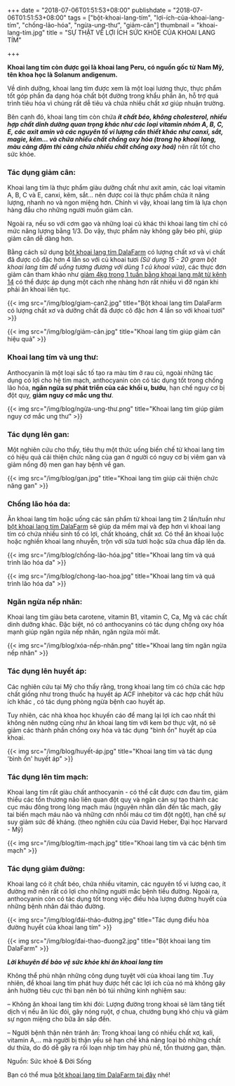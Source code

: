 +++
date = "2018-07-06T01:51:53+08:00"
publishdate = "2018-07-06T01:51:53+08:00"
tags = ["bột-khoai-lang-tím", "lợi-ích-của-khoai-lang-tím", "chống-lão-hóa", "ngừa-ung-thư", "giảm-cân"]
thumbnail = "khoai-lang-tím.jpg"
title = "SỰ THẬT VỀ LỢI ÍCH SỨC KHỎE CỦA KHOAI LANG TÍM"

+++

**Khoai lang tím còn được gọi là khoai lang Peru, có nguồn gốc từ Nam Mỹ, tên khoa học là Solanum andigenum.**

Về dinh dưỡng, khoai lang tím được xem là một loại lương thực, thực phẩm tốt góp phần đa dạng hóa chất bột đường trong khẩu phần ăn, hỗ trợ quá trình tiêu hóa vì chúng rất dễ tiêu và chứa nhiều chất xơ giúp nhuận trường. 

Bên cạnh đó, khoai lang tím còn chứa _**ít chất béo, không cholesterol, nhiều hợp chất dinh dưỡng quan trọng khác như các loại vitamin nhóm A, B, C, E, các axit amin và các nguyên tố vi lượng cần thiết khác như canxi, sắt, magie, kẽm… và chứa nhiều chất chống oxy hóa (trong họ khoai lang, màu càng đậm thì càng chứa nhiều chất chống oxy hoá)**_ nên rất tốt cho sức khỏe.

### Tác dụng giảm cân:

Khoai lang tím là thực phẩm giàu dưỡng chất như axit amin, các loại vitamin A, B, C và E, canxi, kẽm, sắt… nên được coi là thực phẩm chứa ít năng lượng, nhanh no và ngon miệng hơn. Chính vì vậy, khoai lang tím là lựa chọn hàng đầu cho những người muốn giảm cân.

Ngoài ra, nếu so với cơm gạo và những loại củ khác thì khoai lang tím chỉ có mức năng lượng bằng 1/3. Do vậy, thực phẩm này không gây béo phì, giúp giảm cân dễ dàng hơn.

Bằng cách sử dụng [bột khoai lang tím DalaFarm](/san-pham/bột-khoai-lang-tím-50g/) có lượng chất xơ và vi chất đã được cô đặc hơn 4 lần so với củ khoai tươi _(Sử dụng 15 - 20 gram bột khoai lang tím để uống tương đương với dùng 1 củ khoai vừa)_, các thực đơn giảm cân tham khảo như [giảm 4kg trong 1 tuần bằng khoai lang mật từ kênh 14](http://kenh14.vn/thu-ngay-khoai-lang-de-giam-4-kg-trong-1-tuan-20170109042108023.chn) có thể được áp dụng một cách nhẹ nhàng hơn rất nhiều vì đỡ ngán khi phải ăn khoai liên tục.

{{< img src="/img/blog/giam-can2.jpg" title="Bột khoai lang tím DalaFarm có lượng chất xơ và dưỡng chất đã được cô đặc hơn 4 lần so với khoai tươi" >}}

{{< img src="/img/blog/giảm-cân.jpg" title="Khoai lang tím giúp giảm cân hiệu quả" >}}

### Khoai lang tím và ung thư:

Anthocyanin là một loại sắc tố tạo ra màu tím ở rau củ, ngoài những tác dụng có lợi cho hệ tim mạch, anthocyanin còn có tác dụng tốt trong chống lão hóa, **ngăn ngừa sự phát triển của các khối u, bướu**, hạn chế nguy cơ bị đột quỵ, **giảm nguy cơ mắc ung thư**.

{{< img src="/img/blog/ngừa-ung-thư.png" title="Khoai lang tím giúp giảm nguy cơ mắc ung thư" >}}

### Tác dụng lên gan:

Một nghiên cứu cho thấy, tiêu thụ một thức uống biến chế từ khoai lang tím có hiệu quả cải thiện chức năng của gan ở người có nguy cơ bị viêm gan và giảm nồng độ men gan hay bệnh về gan.

{{< img src="/img/blog/gan.jpg" title="Khoai lang tím giúp cải thiện chức năng gan" >}}

### Chống lão hóa da:

Ăn khoai lang tím hoặc uống các sản phẩm từ khoai lang tím 2 lần/tuần như [bột khoai lang tím DalaFarm](/san-pham/bột-khoai-lang-tím-50g/) sẽ giúp da mềm mại và đẹp hơn vì khoai lang tím có chứa nhiều sinh tố có lợi, chất khoáng, chất xơ. Có thể ăn khoai luộc hoặc nghiền khoai lang nhuyễn, trộn với sữa tươi hoặc sữa chua đắp lên da.

{{< img src="/img/blog/chống-lão-hóa.jpg" title="Khoai lang tím và quá trình lão hóa da" >}}

{{< img src="/img/blog/chong-lao-hoa.jpg" title="Khoai lang tím và quá trình lão hóa da" >}}
 
### Ngăn ngừa nếp nhăn:

Khoai lang tím giàu beta carotene, vitamin B1, vitamin C, Ca, Mg và các chất dinh dưỡng khác. Đặc biệt, nó có anthocyanins có tác dụng chống oxy hóa mạnh giúp ngăn ngừa nếp nhăn, ngăn ngừa mỏi mắt.

{{< img src="/img/blog/xóa-nếp-nhăn.png" title="Khoai lang tím ngăn ngừa nếp nhăn" >}}

### Tác dụng lên huyết áp:

Các nghiên cứu tại Mỹ cho thấy rằng, trong khoai lang tím có chứa các hợp chất giống như trong thuốc hạ huyết áp ACF inhebitor và các hợp chất hữu ích khác , có tác dụng phòng ngừa bệnh cao huyết áp.

Tuy nhiên, các nhà khoa học khuyến cáo để mang lại lợi ích cao nhất thì không nên nướng cũng như ăn khoai lang tím với kem bơ thực vật, nó sẽ giảm các thành phần chống oxy hóa và tác dụng "bình ổn" huyết áp của khoai.

{{< img src="/img/blog/huyết-áp.jpg" title="Khoai lang tím và tác dụng 'bình ổn' huyết áp" >}}

### Tác dụng lên tim mạch:

Khoai lang tím rất giàu chất anthocyanin - có thể cắt được cơn đau tim, giảm thiểu các tổn thương não liên quan đột quỵ và ngăn cản sự tạo thành các cục máu đông trong lòng mạch máu (nguyên nhân dẫn đến tắc mạch, gây tai biến mạch máu não và những cơn nhồi máu cơ tim đột ngột), hạn chế sự suy giảm sức đề kháng. (theo nghiên cứu của David Heber, Đại học Harvard - Mỹ)

{{< img src="/img/blog/tim-mạch.jpg" title="Khoai lang tím và các bệnh tim mạch" >}}

### Tác dụng giảm đường:

Khoai lang có ít chất béo, chứa nhiều vitamin, các nguyên tố vi lượng cao, ít đường mỡ nên rất có lợi cho những người mắc bệnh tiểu đường. Ngoài ra, anthocyanin còn có tác dụng tốt trong việc điều hòa lượng đường huyết của những bệnh nhân đái tháo đường.

{{< img src="/img/blog/đái-tháo-đường.jpg" title="Tác dụng điều hòa đường huyết của khoai lang tím" >}}

{{< img src="/img/blog/đai-thao-đuong2.jpg" title="Bột khoai lang tím DalaFarm" >}}

***Lời khuyên để bảo vệ sức khỏe khi ăn khoai lang tím***

Không thể phủ nhận những công dụng tuyệt vời của khoai lang tím .Tuy nhiên, để khoai lang tím phát huy được hết các lợi ích của nó mà không gây ảnh hưởng tiêu cực thì bạn nên bỏ túi những kinh nghiệm sau:

– Không ăn khoai lang tím khi đói: Lượng đường trong khoai sẽ làm tăng tiết dịch vị nếu ăn lúc đói, gây nóng ruột, ợ chua, chướng bụng khó chịu và giảm sự ngon miệng cho bữa ăn sắp đến.

– Người bệnh thận nên tránh ăn: Trong khoai lang có nhiều chất xơ, kali, vitamin A,… mà người bị thận yếu sẽ hạn chế khả năng loại bỏ những chất dư thừa, do đó dễ gây ra rối loạn nhịp tim hay phù nề, tổn thương gan, thận.

Nguồn: Sức khoẻ & Đời Sống

Bạn có thể mua [bột khoai lang tím DalaFarm tại đây](/san-pham/bột-khoai-lang-tím-50g/) nhé!
